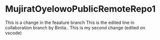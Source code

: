 # MujiratOyelowoPublicRemoteRepo1
This is a change in the feaature branch
This is the edited line in collaboration branch by Binita..
This is my second change (edited on vscode)